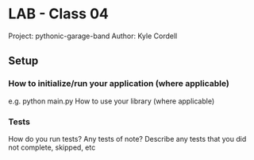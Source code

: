 # LAB - Class 04

Project: pythonic-garage-band
Author: Kyle Cordell

## Setup

### How to initialize/run your application (where applicable)
e.g. python main.py
How to use your library (where applicable)

### Tests
How do you run tests?
Any tests of note?
Describe any tests that you did not complete, skipped, etc